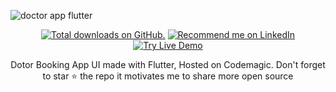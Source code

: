 ![doctor app flutter](https://user-images.githubusercontent.com/55942632/75431076-50810d00-5972-11ea-8c12-b0f82073f781.png)


    
<p align="center">
  <a href="https://twitter.com/Theindianappguy">
    <img src="https://img.shields.io/github/stars/theindianappguy/doctor_booking_app?style=for-the-badge" alt="Total downloads on GitHub." /></a>
<a href="https://www.linkedin.com/in/lamsanskar/">
    <img src="https://img.shields.io/badge/Support-Recommed%2FEndorse%20me%20on%20Linkedin-yellow?style=for-the-badge&logo=linkedin" alt="Recommend me on LinkedIn" /></a>

<a href="http://bit.ly/2uAwmLd">
    <img src="https://img.shields.io/badge/Flutter%20Web-Live%20Demo-green?style=for-the-badge&logo=flutter" alt="Try Live Demo" /></a>
</p>

<p align= "center">
Dotor Booking App UI made with Flutter, Hosted on Codemagic. Don't forget to star ⭐ the repo it motivates me to share more open source
</p>

